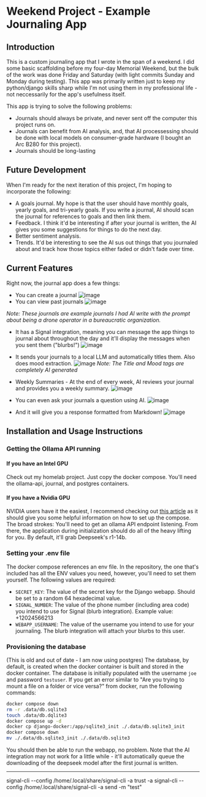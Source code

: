 # Weekend Project - Example Journaling App
## Introduction
This is a custom journaling app that I wrote in the span of a weekend. I did some basic scaffolding before my four-day Memorial Weekend, but the bulk of the work was done Friday and Saturday (with light commits Sunday and Monday during testing). This app was primarily written just to keep my python/django skills sharp while I'm not using them in my professional life - not neccessarily for the app's usefulness itself.

This app is trying to solve the following problems:
* Journals should always be private, and never sent off the computer this project runs on.
* Journals can benefit from AI analysis, and, that AI processessing should be done with local models on consumer-grade hardware  (I bought an Arc B280 for this project).
* Journals should be long-lasting

## Future Development
When I'm ready for the next iteration of this project, I'm hoping to incorporate the following:
* A goals journal. My hope is that the user should have monthly goals, yearly goals, and tri-yearly goals. If you write a journal, AI should scan the journal for references to goals and then link them.
* Feedback. I think it'd be interesting if after your journal is written, the AI gives you some suggestions for things to do the next day.
* Better sentiment analysis.
* Trends. It'd be interesting to see the AI sus out things that you journaled about and track how those topics either faded or didn't fade over time.

## Current Features
Right now, the journal app does a few things:
* You can create a journal
![image](https://github.com/user-attachments/assets/a7c55860-12fe-4b95-9d73-4abe3de6456a)
* You can view past journals
![image](https://github.com/user-attachments/assets/a03b01f2-51bb-497b-9b1e-db6083708c51)

_Note: These journals are example journals I had AI write with the prompt about being a drone operator in a bureaucratic organization._

* It has a Signal integration, meaning you can message the app things to journal about throughout the day and it'll display the messages when you sent them ("blurbs!")
![image](https://github.com/user-attachments/assets/4bcfda9b-b021-47f6-9cf5-b29a29dcbbe8)

* It sends your journals to a local LLM and automatically titles them. Also does mood extraction.
![image](https://github.com/user-attachments/assets/1125ad32-75e8-4ef6-ad44-16faed0e2844)
_Note: The Title and Mood tags are completely AI generated_

* Weekly Summaries - At the end of every week, AI reviews your journal and provides you a weekly summary.
![image](https://github.com/user-attachments/assets/6ddf8922-3c92-4f9c-b7ab-b71ac51638fa)

* You can even ask your journals a question using AI.
![image](https://github.com/user-attachments/assets/5d35288c-ffaf-4859-9447-5c80c5b73d8f)

* And it will give you a response formatted from Markdown!
![image](https://github.com/user-attachments/assets/27730138-17e4-4683-92a9-ac52eef60cef)


## Installation and Usage Instructions
### Getting the Ollama API running
#### If you have an Intel GPU
Check out my homelab project. Just copy the docker compose. You'll need the ollama-api, journal, and postgres containers.

#### If you have a Nvidia GPU
NVIDIA users have it the easiest, I recommend checking out [this article](https://gist.github.com/usrbinkat/de44facc683f954bf0cca6c87e2f9f88) as it should give you some helpful information on how to set up the compose.
The broad strokes: You'll need to get an ollama API endpoint listening. From there, the application during initialization should do all of the heavy lifting for you. By default, it'll grab Deepseek's r1-14b.

### Setting your .env file
The docker compose references an env file. In the repository, the one that's included has all the ENV values you need, however, you'll need to set them yourself. The following values are required:
* `SECRET_KEY`: The value of the secret key for the Django webapp. Should be set to a random 64 hexadecimal value.
* `SIGNAL_NUMBER`: The value of the phone number (including area code) you intend to use for Signal (blurb integration). Example value: +12024566213
* `WEBAPP_USERNAME`: The value of the username you intend to use for your journaling. The blurb integration will attach your blurbs to this user.

### Provisioning the database
(This is old and out of date - I am now using postgres)
The database, by default, is created when the docker container is built and stored in the docker container. The database is initially populated with the username `joe` and password `testuser`. If you get an error similar to "Are you trying to mount a file on a folder or vice versa?" from docker, run the following commands:
```bash
docker compose down
rm -r .data/db.sqlite3
touch .data/db.dqlite3
docker compose up -d
docker cp django-docker:/app/sqlite3_init ./.data/db.sqlite3_init
docker compose down
mv ./.data/db.sqlite3_init ./.data/db.sqlite3
```
You should then be able to run the webapp, no problem. Note that the AI integration may not work for a little while - it'll automatically queue the downloading of the deepseek model after the first journal is written.

---

signal-cli --config /home/.local/share/signal-cli -a <number-sending-from> trust -a <number-sending-to>
signal-cli --config /home/.local/share/signal-cli -a <number-sending-from> send <number-to-trust> -m "test"

